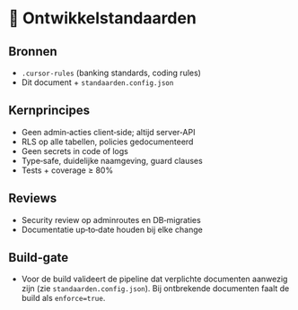# 📏 Ontwikkelstandaarden

## Bronnen
- `.cursor-rules` (banking standards, coding rules)
- Dit document + `standaarden.config.json`

## Kernprincipes
- Geen admin‑acties client‑side; altijd server‑API
- RLS op alle tabellen, policies gedocumenteerd
- Geen secrets in code of logs
- Type‑safe, duidelijke naamgeving, guard clauses
- Tests + coverage ≥ 80%

## Reviews
- Security review op adminroutes en DB‑migraties
- Documentatie up‑to‑date houden bij elke change

## Build‑gate
- Voor de build valideert de pipeline dat verplichte documenten aanwezig zijn (zie `standaarden.config.json`). Bij ontbrekende documenten faalt de build als `enforce=true`.